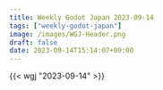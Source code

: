 ```yaml
---
title: Weekly Godot Japan 2023-09-14
tags: ["weekly-godot-japan"]
image: /images/WGJ-Header.png
draft: false
date: 2023-09-14T15:14:07+09:00
---
```


{{< wgj "2023-09-14" >}}

